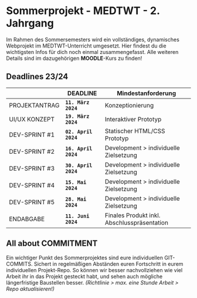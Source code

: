 # Sommerprojekt - MEDTWT - 2. Jahrgang

Im Rahmen des Sommersemesters wird ein vollständiges, dynamisches Webprojekt im MEDTWT-Unterricht umgesetzt. Hier findest du die wichtigsten Infos für dich noch einmal zusammengefasst.
Alle weiteren Details sind im dazugehörigen **MOODLE**-Kurs zu finden!


## Deadlines 23/24

|                |DEADLINE |Mindestanforderung|
|----------------|-----------------------------------|-----------------------------|
|PROJEKTANTRAG|**`11. März 2024`**            |Konzeptionierung
|UI/UX KONZEPT|**`19. März 2024`**            |Interaktiver Prototyp
|DEV-SPRINT #1|**`02. April 2024`**            |Statischer HTML/CSS Prototyp
|DEV-SPRINT #2|**`16. April 2024`**            | Development > individuelle Zielsetzung         |
|DEV-SPRINT #3 |**`30. April 2024`**            | Development > individuelle Zielsetzung           
|DEV-SPRINT #4|**`15. Mai 2024`**  |Development > individuelle Zielsetzung   
DEV-SPRINT #5|**`28. Mai 2024`**  |Development > individuelle Zielsetzung   |
ENDABGABE|**`11. Juni 2024`**  |Finales Produkt inkl. Abschlusspräsentation  |

## All about COMMITMENT

Ein wichtiger Punkt des Sommerprojektes sind eure individuellen GIT-COMMITS. 
Sichert in regelmäßigen Abständen euren Fortschritt in eurem individuellen Projekt-Repo. So können wir besser nachvollziehen wie viel Arbeit ihr in das Projekt gesteckt habt, und sehen auch mögliche längerfristige Baustellen besser. *(Richtlinie > max. eine Stunde Arbeit > Repo aktualisieren!)* 



